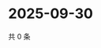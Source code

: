 # 2025-09-30

共 0 条

<!-- BEGIN ZHIHUQUESTIONS -->
<!-- 最后更新时间 Tue Sep 30 2025 11:25:44 GMT+0800 (China Standard Time) -->

<!-- END ZHIHUQUESTIONS -->
